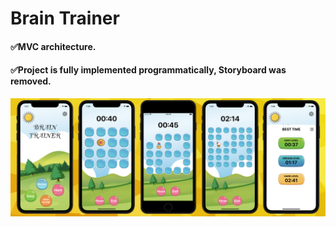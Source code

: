 # Brain Trainer
 
  
  #### ✅MVC architecture.
  #### ✅Project is fully implemented programmatically, Storyboard was removed.


![Screenshot](BrainTrainer.png)
